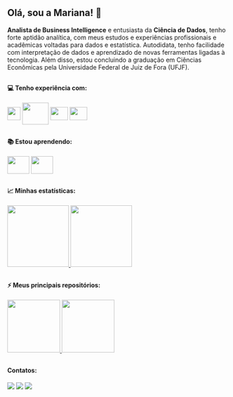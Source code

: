 ## Olá, sou a Mariana! :cherry_blossom:

**Analista de Business Intelligence** e entusiasta da **Ciência de Dados**, tenho forte aptidão analítica, com meus estudos e experiências profissionais e acadêmicas voltadas para dados e estatística. Autodidata, tenho facilidade com interpretação de dados e aprendizado de novas ferramentas ligadas à tecnologia. Além disso, estou concluindo a graduação em Ciências Econômicas pela Universidade Federal de Juiz de Fora (UFJF).

##

#### 💻 Tenho experiência com:
<div style="display: inline_block">
  <img align="center" height="30" width="30"  src="https://upload.wikimedia.org/wikipedia/commons/thumb/c/cf/New_Power_BI_Logo.svg/512px-New_Power_BI_Logo.svg.png">
  <img align="center" height="50" width="60" src="https://cdn.jsdelivr.net/gh/devicons/devicon/icons/mysql/mysql-original-wordmark.svg" />
  <img align="center" height="30" width="40" src="https://cdn.jsdelivr.net/gh/devicons/devicon/icons/rstudio/rstudio-original.svg" />
  <img align="center" height="30" width="40" src="https://cdn.jsdelivr.net/gh/devicons/devicon/icons/vscode/vscode-original.svg" />
</div>

## 

#### 📚 Estou aprendendo:
<div style="display: inline_block">
  <img align="center" height="40" width="50" src="https://cdn.jsdelivr.net/gh/devicons/devicon/icons/python/python-original-wordmark.svg" />
  <img align="center" height="40" width="50"  src="https://cdn.jsdelivr.net/gh/devicons/devicon/icons/jupyter/jupyter-original-wordmark.svg" />
  <img align="center" height="15" width="70"  src="https://upload.wikimedia.org/wikipedia/commons/thumb/4/4b/Tableau_Logo.png/512px-Tableau_Logo.png" />
</div>

## 

#### 📈 Minhas estatísticas:
<div>
 <a href="https://github.com/maricae">
  <img height="140em" src="https://github-readme-stats.vercel.app/api?username=maricae&show_icons=true&theme=panda&include_commits=true"/>
</a>

<a href="https://github.com/maricae">
  <img height="140em" src="https://github-readme-stats.vercel.app/api/top-langs/?username=maricae&layout=compact&langs_count=8&theme=panda"/>
</a>
</div>

## 
  
#### ⚡ Meus principais repositórios:
<a href="https://github.com/maricae/Clustering-R">
  <img height="120em" src="https://github-readme-stats.vercel.app/api/pin/?username=maricae&repo=Clustering-R&theme=panda" />
</a>

<a href="https://github.com/karinnecristina/Engenharia_de_Dados">
  <img height="120em" src="https://github-readme-stats.vercel.app/api/pin/?username=maricae&repo=Data_ingestion_R&theme=panda" />
</a>

##

####  Contatos:
<div>
 <a href="https://www.instagram.com/maricae26/" target="_blank"><img src="https://img.shields.io/badge/-Instagram-%23E4405F?style=for-the-badge&logo=instagram&logoColor=white" target="_blank"></a>
 <a href="https://www.linkedin.com/in/mariana-caetano-vidal/" target="_blank"><img src="https://img.shields.io/badge/-LinkedIn-%230077B5?style=for-the-badge&logo=linkedin&logoColor=white" target="_blank"></a> 
 <a href="https://medium.com/@maricae26" target="_blank"><img src="https://img.shields.io/badge/Medium-12100E?style=for-the-badge&logo=medium&logoColor=white" target="_blank"></a> 
</div> 
